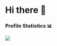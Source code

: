 # Hi there 👋

### Profile Statistics 📊
![](https://komarev.com/ghpvc/?username=rishitc&color=1F6357&style=flat&label=Curious+visitors)

<!--
**rishitc/rishitc** is a ✨ _special_ ✨ repository because its `README.md` (this file) appears on your GitHub profile.

Here are some ideas to get you started:

- 🔭 I’m currently working on ...
- 🌱 I’m currently learning ...
- 👯 I’m looking to collaborate on ...
- 🤔 I’m looking for help with ...
- 💬 Ask me about ...
- 📫 How to reach me: ...
- 😄 Pronouns: ...
- ⚡ Fun fact: ...
-->
